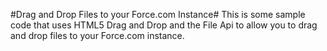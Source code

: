 #Drag and Drop Files to your Force.com Instance#
This is some sample code that uses HTML5 Drag and Drop and the File Api to allow you to drag and drop files to your Force.com instance.  